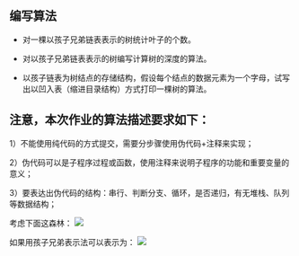## 编写算法
* 对一棵以孩子兄弟链表表示的树统计叶子的个数。 

* 对以孩子兄弟链表表示的树编写计算树的深度的算法。

* 以孩子链表为树结点的存储结构，假设每个结点的数据元素为一个字母，试写出以凹入表（缩进目录结构）方式打印一棵树的算法。

## 注意，本次作业的算法描述要求如下： 

1）不能使用纯代码的方式提交，需要分步骤使用伪代码+注释来实现；

2）伪代码可以是子程序过程或函数，使用注释来说明子程序的功能和重要变量的意义； 

3）要表达出伪代码的结构：串行、判断分支、循环，是否递归，有无堆栈、队列等数据结构；

考虑下面这森林：
![](https://img-blog.csdn.net/20140602163515437?watermark/2/text/aHR0cDovL2Jsb2cuY3Nkbi5uZXQvUm93YW5kSko=/font/5a6L5L2T/fontsize/400/fill/I0JBQkFCMA==/dissolve/70/gravity/Center)

如果用孩子兄弟表示法可以表示为：
![](https://img-blog.csdn.net/20140602163542390?watermark/2/text/aHR0cDovL2Jsb2cuY3Nkbi5uZXQvUm93YW5kSko=/font/5a6L5L2T/fontsize/400/fill/I0JBQkFCMA==/dissolve/70/gravity/Center)
